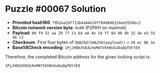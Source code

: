 # Puzzle #00067 Solution

- **Provided hash160**: `f952aa297713b4a04e1dff84904b324ee5554bc2`
- **Bitcoin network version byte**: `0x00` (P2PKH on mainnet)
- **Payload**: `00 f9 52 aa 29 77 13 b4 a0 4e 1d ff 84 90 4b 32 4e e5 55 4b c2`
- **Checksum**: First four bytes of `SHA256(SHA256(payload))` = `28 ec 0b 1e`
- **Base58Check encoding**: `1PjJHQkXVA3LHuMATVkhNvGuDuQqfDttE9`

Therefore, the completed Bitcoin address for the given locking script is:

```
1PjJHQkXVA3LHuMATVkhNvGuDuQqfDttE9
```
